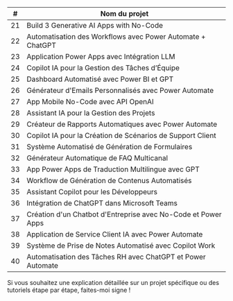 | **#** | **Nom du projet**                                             |  
|-------|----------------------------------------------------------------|  
| 21    | Build 3 Generative AI Apps with No-Code                        |  
| 22    | Automatisation des Workflows avec Power Automate + ChatGPT     |  
| 23    | Application Power Apps avec Intégration LLM                    |  
| 24    | Copilot IA pour la Gestion des Tâches d’Équipe                 |  
| 25    | Dashboard Automatisé avec Power BI et GPT                      |  
| 26    | Générateur d'Emails Personnalisés avec Power Automate          |  
| 27    | App Mobile No-Code avec API OpenAI                             |  
| 28    | Assistant IA pour la Gestion des Projets                       |  
| 29    | Créateur de Rapports Automatiques avec Power Automate          |  
| 30    | Copilot IA pour la Création de Scénarios de Support Client     |  
| 31    | Système Automatisé de Génération de Formulaires                |  
| 32    | Générateur Automatique de FAQ Multicanal                       |  
| 33    | App Power Apps de Traduction Multilingue avec GPT              |  
| 34    | Workflow de Génération de Contenus Automatisés                 |  
| 35    | Assistant Copilot pour les Développeurs                        |  
| 36    | Intégration de ChatGPT dans Microsoft Teams                    |  
| 37    | Création d'un Chatbot d'Entreprise avec No-Code et Power Apps  |  
| 38    | Application de Service Client IA avec Power Automate           |  
| 39    | Système de Prise de Notes Automatisé avec Copilot Work         |  
| 40    | Automatisation des Tâches RH avec ChatGPT et Power Automate    |  

Si vous souhaitez une explication détaillée sur un projet spécifique ou des tutoriels étape par étape, faites-moi signe !
